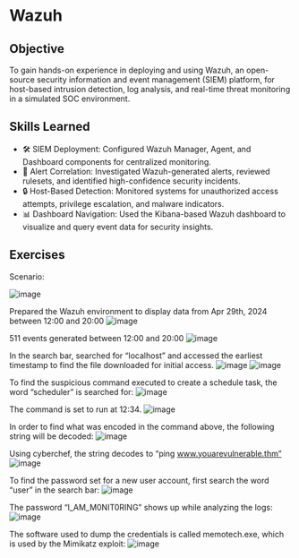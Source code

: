 # Wazuh

## Objective

To gain hands-on experience in deploying and using Wazuh, an open-source security information and event management (SIEM) platform, for host-based intrusion detection, log analysis, and real-time threat monitoring in a simulated SOC environment.

## Skills Learned

- 🛠️ SIEM Deployment: Configured Wazuh Manager, Agent, and Dashboard components for centralized monitoring.
- 🚨 Alert Correlation: Investigated Wazuh-generated alerts, reviewed rulesets, and identified high-confidence security incidents.
- 🔒 Host-Based Detection: Monitored systems for unauthorized access attempts, privilege escalation, and malware indicators.
- 📊 Dashboard Navigation: Used the Kibana-based Wazuh dashboard to visualize and query event data for security insights.

## Exercises

Scenario:

![image](https://github.com/user-attachments/assets/a20c738d-303e-402a-95f8-645f76ab86f0)

Prepared the Wazuh environment to display data from Apr 29th, 2024 between 12:00 and 20:00
![image](https://github.com/user-attachments/assets/5120d4de-51c1-460f-bc0a-c441be5106dc)

511 events generated between 12:00 and 20:00
![image](https://github.com/user-attachments/assets/314f6ec4-ac86-4a51-b051-cbda66633f58)

In the search bar, searched for “localhost” and accessed the earliest timestamp to find the file downloaded for initial access.
![image](https://github.com/user-attachments/assets/c59854f3-4445-4e54-a547-5ec0bf16b7fb)
![image](https://github.com/user-attachments/assets/aab67a8e-8f3c-46c7-97cd-e66fce1b45de)

To find the suspicious command executed to create a schedule task, the word “scheduler” is searched for:
![image](https://github.com/user-attachments/assets/9abbb79f-a8b4-4f0d-a4dd-de95269d4b7e)

The command is set to run at 12:34.
![image](https://github.com/user-attachments/assets/30f4930a-ac30-4349-8525-f5e69e19e6ab)

In order to find what was encoded in the command above, the following string will be decoded:
![image](https://github.com/user-attachments/assets/e6087f85-37d7-4635-8b97-7383f8c014fb)

Using cyberchef, the string decodes to “ping www.youarevulnerable.thm”
![image](https://github.com/user-attachments/assets/924c5e56-4d6c-4e6a-adc9-755d3de398a3)

To find the password set for a new user account, first search the word “user” in the search bar:
![image](https://github.com/user-attachments/assets/d5d5f525-1725-4137-acb5-c3cecbeb849f)

The password “I_AM_M0NIT0RING” shows up while analyzing the logs:
![image](https://github.com/user-attachments/assets/7b3ae7ae-684a-445e-88c4-048e57f6fe72)

The software used to dump the credentials is called memotech.exe, which is used by the Mimikatz exploit:
![image](https://github.com/user-attachments/assets/51fdc9cf-10b7-48e8-85cf-108cda6e1d0e)



